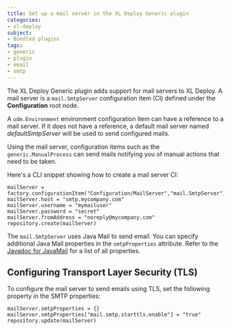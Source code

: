 ```yaml
---
title: Set up a mail server in the XL Deploy Generic plugin
categories:
- xl-deploy
subject:
- Bundled plugins
tags:
- generic
- plugin
- email
- smtp
---
```


The XL Deploy Generic plugin adds support for mail servers to XL Deploy. A mail server is a `mail.SmtpServer` configuration item (CI) defined under the **Configuration** root node.

A `udm.Environment` environment configuration item can have a reference to a mail server. If it does not have a reference, a default mail server named *defaultSmtpServer* will be used to send configured mails.

Using the mail server, configuration items such as the `generic.ManualProcess` can send mails notifying you of manual actions that need to be taken.

Here's a CLI snippet showing how to create a mail server CI:

	mailServer = factory.configurationItem("Configuration/MailServer","mail.SmtpServer")
	mailServer.host = "smtp.mycompany.com"
	mailServer.username = "mymailuser"
	mailServer.password = "secret"
	mailServer.fromAddress = "noreply@mycompany.com"
	repository.create(mailServer)

The `mail.SmtpServer` uses Java Mail to send email. You can specify additional Java Mail properties in the `smtpProperties` attribute. Refer to the [Javadoc for JavaMail](http://javamail.kenai.com/nonav/javadocs/com/sun/mail/smtp/package-summary.html) for a list of all properties.

## Configuring Transport Layer Security (TLS)

To configure the mail server to send emails using TLS, set the following property in the SMTP properties:

	mailServer.smtpProperties = {}
	mailServer.smtpProperties["mail.smtp.starttls.enable"] = "true"
	repository.update(mailServer)
